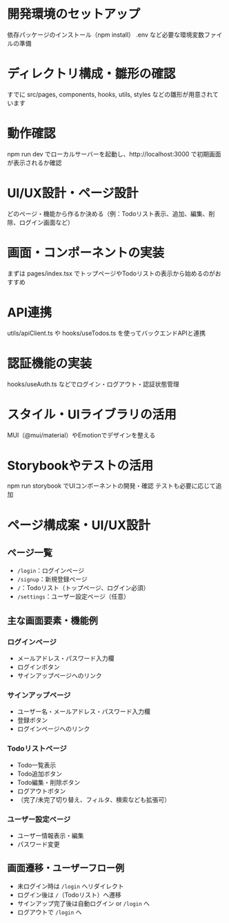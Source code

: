 # 開発環境のセットアップ

依存パッケージのインストール（npm install）
.env など必要な環境変数ファイルの準備
# ディレクトリ構成・雛形の確認

すでに src/pages, components, hooks, utils, styles などの雛形が用意されています
# 動作確認

npm run dev でローカルサーバーを起動し、http://localhost:3000 で初期画面が表示されるか確認
# UI/UX設計・ページ設計

どのページ・機能から作るか決める（例：Todoリスト表示、追加、編集、削除、ログイン画面など）
# 画面・コンポーネントの実装

まずは pages/index.tsx でトップページやTodoリストの表示から始めるのがおすすめ
# API連携

utils/apiClient.ts や hooks/useTodos.ts を使ってバックエンドAPIと連携
# 認証機能の実装

hooks/useAuth.ts などでログイン・ログアウト・認証状態管理
# スタイル・UIライブラリの活用

MUI（@mui/material）やEmotionでデザインを整える
# Storybookやテストの活用

npm run storybook でUIコンポーネントの開発・確認
テストも必要に応じて追加

# ページ構成案・UI/UX設計

## ページ一覧
- `/login`：ログインページ
- `/signup`：新規登録ページ
- `/`：Todoリスト（トップページ、ログイン必須）
- `/settings`：ユーザー設定ページ（任意）

## 主な画面要素・機能例
### ログインページ
- メールアドレス・パスワード入力欄
- ログインボタン
- サインアップページへのリンク

### サインアップページ
- ユーザー名・メールアドレス・パスワード入力欄
- 登録ボタン
- ログインページへのリンク

### Todoリストページ
- Todo一覧表示
- Todo追加ボタン
- Todo編集・削除ボタン
- ログアウトボタン
- （完了/未完了切り替え、フィルタ、検索なども拡張可）

### ユーザー設定ページ
- ユーザー情報表示・編集
- パスワード変更

## 画面遷移・ユーザーフロー例
- 未ログイン時は `/login` へリダイレクト
- ログイン後は `/`（Todoリスト）へ遷移
- サインアップ完了後は自動ログイン or `/login` へ
- ログアウトで `/login` へ
